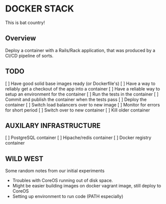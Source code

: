 DOCKER STACK
============

This is bat country!

Overview
--------

Deploy a container with a Rails/Rack application, that was produced by a CI/CD
pipeline of sorts.

TODO
----

[ ] Have good solid base images ready (or Dockerfile's)
[ ] Have a way to reliably get a checkout of the app into a container
[ ] Have a reliable way to setup an environment for the container
[ ] Run the tests in the container
[ ] Commit and publish the container when the tests pass
[ ] Deploy the container
[ ] Switch load balancers over to new image
[ ] Monitor for errors for short period
[ ] Switch over to new container
[ ] Kill older container

AUXILARY INFRASTRUCTURE
-----------------------

[ ] PostgreSQL container
[ ] Hipache/redis container
[ ] Docker registry container

WILD WEST
---------

Some random notes from our initial experiments

* Troubles with CoreOS running out of disk space.
* Might be easier building images on docker vagrant image, still deploy to CoreOS
* Setting up environment to run code (PATH especially)
